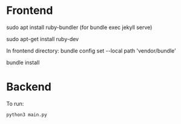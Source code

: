 # Frontend

sudo apt install ruby-bundler (for bundle exec jekyll serve)

sudo apt-get install ruby-dev

In frontend directory:
bundle config set --local path 'vendor/bundle'

bundle install


# Backend

To run:

`python3 main.py`
